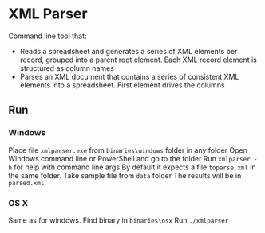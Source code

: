 # XML Parser

Command line tool that:

* Reads a spreadsheet and generates a series of XML elements per record, grouped into a parent root element. Each XML record element is structured as column names
* Parses an XML document that contains a series of consistent XML elements into a spreadsheet. First element drives the columns

## Run

### Windows

Place file `xmlparser.exe` from `binaries\windows` folder in any folder
Open Windows command line or PowerShell and go to the folder 
Run `xmlparser -h` for help with command line args 
By default it expects a file `toparse.xml` in the same folder. Take sample file from `data` folder
The results will be in `parsed.xml`

### OS X

Same as for windows. Find binary in `binaries\osx`
Run `./xmlparser`